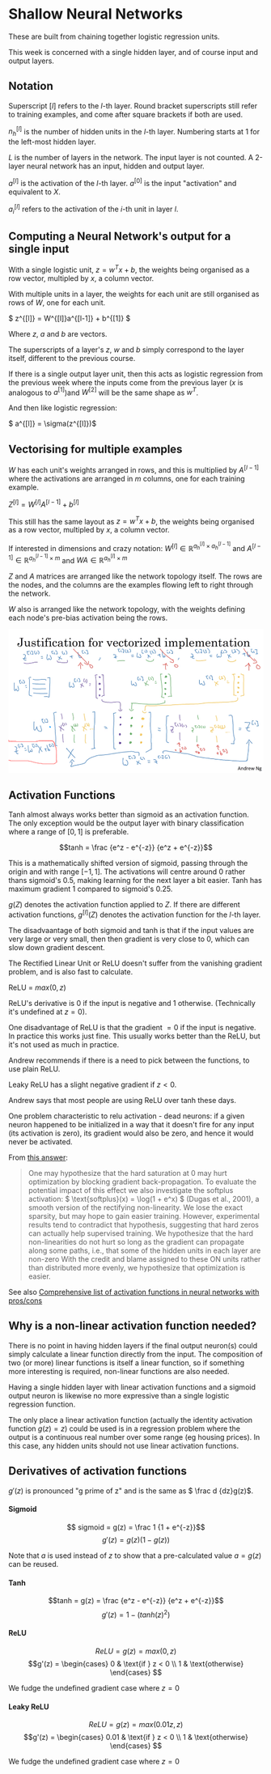 # Shallow Neural Networks

These are built from chaining together logistic regression units.

This week is concerned with a single hidden layer, and of course input and output layers.

## Notation

Superscript $[l]$ refers to the $l$-th layer.  Round bracket superscripts still refer to training examples, and come after square brackets if both are used.

$n_h^{[l]}$ is the number of hidden units in the $l$-th layer. Numbering starts at 1 for the left-most hidden layer.

$L$ is the number of layers in the network.  The input layer is not counted.  A 2-layer neural network has an input, hidden and output layer.

$a^{[l]}$ is the activation of the $l$-th layer. $a^{[0]}$ is the input "activation" and equivalent to $X$.

$a_i^{[l]}$ refers to the activation of the $i$-th unit in layer $l$.

## Computing a Neural Network's output for a single input

With a single logistic unit, $z = w^Tx + b$, the weights being organised as a row vector, multipled by $x$, a column vector. 

With multiple units in a layer, the weights for each unit are still organised as rows of $W$, one for each unit.

$ z^{[l]} = W^{[l]}a^{[l-1]} + b^{[1]} $

Where $z$, $a$ and $b$ are vectors.

The superscripts of a layer's $z$, $w$ and $b$ simply correspond to the layer itself, different to the previous course.

If there is a single output layer unit, then this acts as logistic regression from the previous week where the inputs come from the previous layer ($x$ is analogous to $a^{[1]}$)and $W^{[2]}$ will be the same shape as $w^T$.

And then like logistic regression:

$ a^{[l]} = \sigma(z^{[l]})$

## Vectorising for multiple examples

$W$ has each unit's weights arranged in rows, and this is multiplied by $A^{[l-1]}$ where the activations are arranged in $m$ columns, one for each training example.

$Z^{[l]} = W^{[l]}A^{[l-1]} + b^{[l]}$

This still has the same layout as  $z = w^Tx + b$, the weights being organised as a row vector, multipled by $x$, a column vector.

If interested in dimensions and crazy notation: $W^{[l]} \in \mathbb R^{a_h^{[l]} \times a_h^{[l-1]}}$ and $A^{[l-1]} \in \mathbb R^{a_h^{[l-1]} \times m}$ and $WA \in \mathbb R^{ a_h^{[l]} \times m}$ 

$Z$ and $A$ matrices are arranged like the network topology itself. The rows are the nodes, and the columns are the examples flowing left to right through the network.

$W$ also is arranged like the network topology, with the weights defining each node's pre-bias activation being the rows.

![wk3-vectorisation.png](wk3-vectorisation.png)

## Activation Functions

Tanh almost always works better than sigmoid as an activation function. The only exception would be the output layer with binary classification where a range of $[0, 1]$ is preferable.

$$tanh = \frac {e^z - e^{-z}} {e^z + e^{-z}}$$

This is a mathematically shifted version of sigmoid, passing through the origin and with range $[-1, 1]$. The activations will centre around $0$ rather thans sigmoid's $0.5$, making learning for the next layer a bit easier. Tanh has maximum gradient $1$ compared to sigmoid's $0.25$.

$g(Z)$ denotes the activation function applied to $Z$. If there are different activation functions, $g^{[l]}(Z)$ denotes the activation function for the $l$-th layer.

The disadvaantage of both sigmoid and tanh is that if the input values are very large or very small, then then gradient is very close to $0$, which can slow down gradient descent.

The Rectified Linear Unit or ReLU doesn't suffer from the vanishing gradient problem, and is also fast to calculate.

ReLU = $max(0,z)$

ReLU's derivative is 0 if the input is negative and 1 otherwise. (Technically it's undefined at $z=0$).

One disadvantage of ReLU is that the gradient $=0$ if the input is negative. In practice this works just fine.  This usually works better than the ReLU, but it's not used as much in practice. 

Andrew recommends if there is a need to pick between the functions, to use plain ReLU.

Leaky ReLU has a slight negative gradient if $z<0$.

Andrew says that most people are using ReLU over tanh these days.

One problem characteristic to relu activation - dead neurons: if a given neuron happened to be initialized in a way that it doesn't fire for any input (its activation is zero), its gradient would also be zero, and hence it would never be activated.

From [this answer](https://stats.stackexchange.com/a/176905/162527):

> One may hypothesize that the hard saturation at 0 may hurt optimization by blocking gradient back-propagation.  To evaluate the potential impact of this effect we also investigate the softplus activation: $ \text{softplus}(x) = \log(1 + e^x) $ (Dugas et al., 2001), a smooth version of the rectifying non-linearity.  We lose the exact sparsity, but may hope to gain easier training.  However, experimental results tend to contradict that hypothesis, suggesting that hard zeros can actually help supervised training.  We hypothesize that the hard non-linearities do not hurt so long as the gradient can propagate along some paths, i.e., that some of the hidden units in each layer are non-zero With the credit and blame assigned to these ON units rather than distributed more evenly, we hypothesize that optimization is easier.  

See also [Comprehensive list of activation functions in neural networks with pros/cons](https://stats.stackexchange.com/questions/115258/comprehensive-list-of-activation-functions-in-neural-networks-with-pros-cons/229015#229015)

## Why is a non-linear activation function needed?

There is no point in having hidden layers if the final output neuron(s) could simply calculate a linear function directly from the input. The composition of two (or more) linear functions is itself a linear function, so if something more interesting is required, non-linear functions are also needed.

Having a single hidden layer with linear activation functions and a sigmoid output neuron is likewise no more expressive than a single logistic regression function.

The only place a linear activation function (actually the identity activation function $g(z)= z$) could be used is in a regression problem where the output is a continuous real number over some range (eg housing prices). In this case, any hidden units should not use linear activation functions.

## Derivatives of activation functions

$g'(z)$ is pronounced "g prime of z" and is the same as $ \frac d {dz}g(z)$.

#### Sigmoid

$$ sigmoid = g(z) = \frac 1 {1 + e^{-z}}$$
$$ g'(z) = g(z)(1-g(z))$$

Note that $a$ is used instead of $z$ to show that a pre-calculated value $a = g(z)$ can be reused.

#### Tanh

$$tanh = g(z) = \frac {e^z - e^{-z}} {e^z + e^{-z}}$$
$$g'(z) = 1 - (tanh(z)^2)$$

#### ReLU

$$ReLU = g(z) = max(0, z)$$
$$g'(z) = \begin{cases}
  0 & \text{if } z < 0 \\
  1 & \text{otherwise}
\end{cases} $$

We fudge the undefined gradient case where $z=0$

#### Leaky ReLU

$$ReLU = g(z) = max(0.01z, z)$$
$$g'(z) = \begin{cases}
  0.01 & \text{if } z < 0 \\
  1 & \text{otherwise}
\end{cases} $$

We fudge the undefined gradient case where $z=0$

